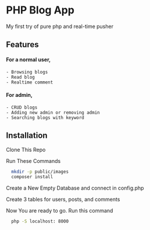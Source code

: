 
# PHP Blog App

My first try of pure php and real-time pusher



## Features

#### For a normal user,
    - Browsing blogs
    - Read blog
    - Realtime comment

#### For admin,
    - CRUD blogs
    - Adding new admin or removing admin
    - Searching blogs with keyword


## Installation

Clone This Repo



Run These Commands
```bash
  mkdir -p public/images
  composer install
```



Create a New Empty Database and connect in config.php



Create 3 tables for users, posts, and comments



Now You are ready to go. Run this command
```bash
  php -S localhost: 8000
```
    
